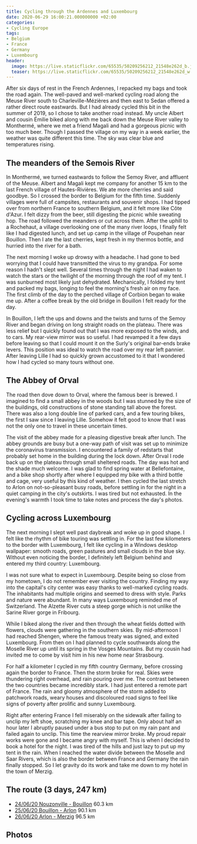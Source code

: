 ```yaml
---
title: Cycling through the Ardennes and Luxembourg
date: 2020-06-29 16:00:21.000000000 +02:00
categories:
- Cycling Europe
tags:
- Belgium
- France
- Germany
- Luxembourg
header:
  image: https://live.staticflickr.com/65535/50209256212_21548e262d_b.jpg
  teaser: https://live.staticflickr.com/65535/50209256212_21548e262d_w.jpg
---
```


After six days of rest in the French Ardennes, I repacked my bags and
took the road again. The well-paved and well-marked cycling road along
the Meuse River south to Charleville-Mézières and then east to Sedan
offered a rather direct route eastwards. But I had already cycled this
bit in the summer of 2019, so I chose to take another road instead. My
uncle Albert and cousin Émilie biked along with me back down the Meuse
River valley to Monthermé, where we met a friend Magali and had a
gorgeous picnic with too much beer. Though I passed the village on my
way in a week earlier, the weather was quite different this time. The
sky was clear blue and temperatures rising.

## The meanders of the Semois River

In Monthermé, we turned eastwards to follow the Semoy River, and
affluent of the Meuse. Albert and Magali kept me company for another 15
km to the last French village of Hautes-Rivières. We ate more cherries
and said goodbye. So I crossed the border to Belgium for the fifth time.
Suddenly villages were full of campsites, restaurants and souvenir
shops. I had tipped over from northern France to southern Belgium, and
it felt more like Côte d\'Azur. I felt dizzy from the beer, still
digesting the picnic while sweating hop. The road followed the meanders
or cut across them. After the uphill to a Rochehaut, a village
overlooking one of the many river loops, I finally felt like I had
digested lunch, and set up camp in the village of Poupehan near
Bouillon. Then I ate the last cherries, kept fresh in my thermos bottle,
and hurried into the river for a bath.

The next morning I woke up drowsy with a headache. I had gone to bed
worrying that I could have transmitted the virus to my grandpa. For some
reason I hadn\'t slept well. Several times through the night I had waken
to watch the stars or the twilight of the morning through the roof of my
tent. I was sunburned most likely just dehydrated. Mechanically, I
folded my tent and packed my bags, longing to feel the morning\'s fresh
air on my face. The first climb of the day to the perched village of
Corbion began to wake me up. After a coffee break by the old bridge in
Bouillon I felt ready for the day.

In Bouillon, I left the ups and downs and the twists and turns of the
Semoy River and began driving on long straight roads on the plateau.
There was less relief but I quickly found out that I was more exposed to
the winds, and to cars. My rear-view mirror was so useful. I had
revamped it a few days before leaving so that I could mount it on the
Surly\'s original bar-ends brake levers. This position was ideal to
watch the road over my rear left pannier. After leaving Lille I had so
quickly grown accustomed to it that I wondered how I had cycled so many
tours without one.

## The Abbey of Orval

The road then dove down to Orval, where the famous beer is brewed. I
imagined to find a small abbey in the woods but I was stunned by the
size of the buildings, old constructions of stone standing tall above
the forest. There was also a long double line of parked cars, and a few
touring bikes, the first I saw since I leaving Lille. Somehow it felt
good to know that I was not the only one to travel in these uncertain
times.

The visit of the abbey made for a pleasing digestive break after lunch.
The abbey grounds are busy but a one-way path of visit was set up to
minimize the coronavirus transmission. I encountered a family of
redstarts that probably set home in the building during the lock down.
After Orval I rode back up on the plateau through small sheltered roads.
The day was hot and the shade much welcome. I was glad to find spring
water at Bellefontaine, and a bike shop shortly after where I equipped
my bike with a third bottle and cage, very useful by this kind of
weather. I then cycled the last stretch to Arlon on not-so-pleasant busy
roads, before settling in for the night in a quiet camping in the
city\'s outskirts. I was tired but not exhausted. In the evening\'s
warmth I took time to take notes and process the day\'s photos.

## Cycling across Luxembourg

The next morning I slept well past daybreak and woke up in good shape. I
felt like the rhythm of bike touring was settling in. For the last few
kilometers to the border with Luxembourg, I felt like cycling in a
Windows desktop wallpaper: smooth roads, green pastures and small clouds
in the blue sky. Without even noticing the border, I definitely left
Belgium behind and entered my third country: Luxembourg.

I was not sure what to expect in Luxembourg. Despite being so close from
my hometown, I do not remember ever visiting the country. Finding my way
into the capital\'s city center was easy thanks to well-marked cycling
roads. The inhabitants had multiple origins and seemed to dress with
style. Parks and nature were abundant. In many ways Luxembourg reminded
me of Switzerland. The Alzette River cuts a steep gorge which is not
unlike the Sarine River gorge in Fribourg.

While I biked along the river and then through the wheat fields dotted
with flowers, clouds were gathering in the southern skies. By
mid-afternoon I had reached Shengen, where the famous treaty was signed,
and exited Luxembourg. From then on I had planned to cycle southwards
along the Moselle River up until its spring in the Vosges Mountains. But
my cousin had invited me to come by visit him in his new home near
Strasbourg.

For half a kilometer I cycled in my fifth country Germany, before
crossing again the border to France. Then the storm broke for real.
Skies were thundering right overhead, and rain pouring over me. The
contrast between the two countries became incredibly stark. I had just
entered a remote part of France. The rain and gloomy atmosphere of the
storm added to patchwork roads, weary houses and discoloured road signs
to feel like signs of poverty after prolific and sunny Luxembourg.

Right after entering France I fell miserably on the sidewalk after
failing to unclip my left shoe, scratching my knee and bar tape. Only
about half an hour later I abruptly paused under a bus stop to put on my
rain pant and failed again to unclip. This time the rearview mirror
broke. My proud repair works were gone and I became angry with myself.
This is when I decided to book a hotel for the night. I was tired of the
hills and just lazy to put up my tent in the rain. When I reached the
water divide between the Moselle and Saar Rivers, which is also the
border between France and Germany the rain finally stopped. So I let
gravity do its work and take me down to my hotel in the town of Merzig.

## The route (3 days, 247 km)

-   [24/06/20 Nouzonville -
    Bouillon](https://ridewithgps.com/trips/51976369) 60.3 km
-   [25/06/20 Bouillon - Arlon](https://ridewithgps.com/trips/51976372)
    90.1 km
-   [26/06/20 Arlon - Merzig](https://ridewithgps.com/trips/51976377)
    96.5 km

## Photos
